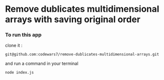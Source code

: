 # Remove dublicates multidimensional arrays with saving original order

### To run this app
clone it :
```
git@github.com:codewars7/remove-dublicates-multidimensional-arrays.git
```

and run a command in your terminal
```
node index.js
```
